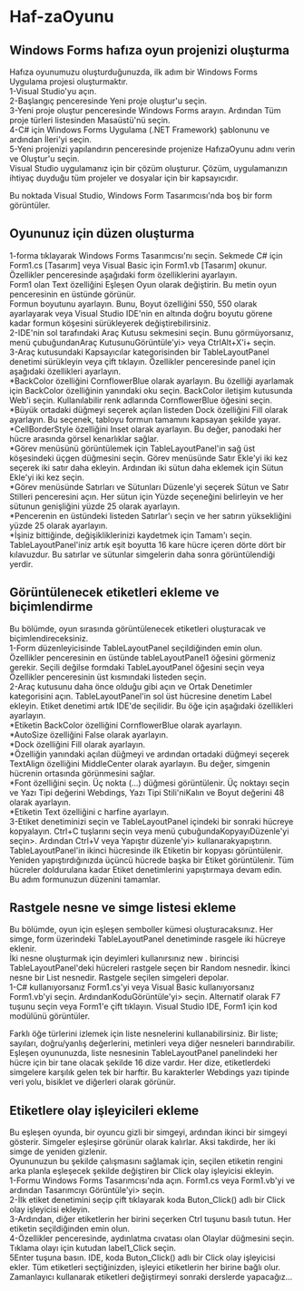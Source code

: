 # Haf-zaOyunu
## Windows Forms hafıza oyun projenizi oluşturma
Hafıza oyunumuzu oluşturduğunuzda, ilk adım bir Windows Forms Uygulama projesi oluşturmaktır. <br/>
1-Visual Studio'yu açın. <br/>
2-Başlangıç penceresinde Yeni proje oluştur'u seçin. <br/>
3-Yeni proje oluştur penceresinde Windows Forms arayın. Ardından Tüm proje türleri listesinden Masaüstü'nü seçin. <br/>
4-C#  için Windows Forms Uygulama (.NET Framework) şablonunu ve ardından İleri'yi seçin.<br/>
5-Yeni projenizi yapılandırın penceresinde projenize HafızaOyunu adını verin ve Oluştur'u seçin.<br/>
Visual Studio uygulamanız için bir çözüm oluşturur. Çözüm, uygulamanızın ihtiyaç duyduğu tüm projeler ve dosyalar için bir kapsayıcıdır.<br/>

Bu noktada Visual Studio, Windows Form Tasarımcısı'nda boş bir form görüntüler.<br/>
## Oyununuz için düzen oluşturma
1-forma tıklayarak Windows Forms Tasarımcısı'nı seçin. Sekmede C# için Form1.cs [Tasarım] veya Visual Basic için Form1.vb [Tasarım] okunur. Özellikler penceresinde aşağıdaki form özelliklerini ayarlayın. <br/>
Form1 olan Text özelliğini Eşleşen Oyun olarak değiştirin. Bu metin oyun penceresinin en üstünde görünür. <br/>
Formun boyutunu ayarlayın. Bunu, Boyut özelliğini 550, 550 olarak ayarlayarak veya Visual Studio IDE'nin en altında doğru boyutu görene kadar formun köşesini sürükleyerek değiştirebilirsiniz.<br/>
2-IDE'nin sol tarafındaki Araç Kutusu sekmesini seçin. Bunu görmüyorsanız, menü çubuğundanAraç KutusunuGörüntüle'yi> veya CtrlAlt+X'i+ seçin.<br/>
3-Araç kutusundaki Kapsayıcılar kategorisinden bir TableLayoutPanel denetimi sürükleyin veya çift tıklayın. Özellikler penceresinde panel için aşağıdaki özellikleri ayarlayın.<br/>
*BackColor özelliğini CornflowerBlue olarak ayarlayın. Bu özelliği ayarlamak için BackColor özelliğinin yanındaki oku seçin. BackColor iletişim kutusunda Web'i seçin. Kullanılabilir renk adlarında CornflowerBlue öğesini seçin.<br/>
*Büyük ortadaki düğmeyi seçerek açılan listeden Dock özelliğini Fill olarak ayarlayın. Bu seçenek, tabloyu formun tamamını kapsayan şekilde yayar.<br/>
*CellBorderStyle özelliğini Inset olarak ayarlayın. Bu değer, panodaki her hücre arasında görsel kenarlıklar sağlar.<br/>
*Görev menüsünü görüntülemek için TableLayoutPanel'in sağ üst köşesindeki üçgen düğmesini seçin. Görev menüsünde Satır Ekle'yi iki kez seçerek iki satır daha ekleyin. Ardından iki sütun daha eklemek için Sütun Ekle'yi iki kez seçin.<br/>
*Görev menüsünde Satırları ve Sütunları Düzenle'yi seçerek Sütun ve Satır Stilleri penceresini açın. Her sütun için Yüzde seçeneğini belirleyin ve her sütunun genişliğini yüzde 25 olarak ayarlayın.<br/>
*Pencerenin en üstündeki listeden Satırlar'ı seçin ve her satırın yüksekliğini yüzde 25 olarak ayarlayın.<br/>
*İşiniz bittiğinde, değişikliklerinizi kaydetmek için Tamam'ı seçin.<br/>
TableLayoutPanel'iniz artık eşit boyutta 16 kare hücre içeren dörte dört bir kılavuzdur. Bu satırlar ve sütunlar simgelerin daha sonra görüntülendiği yerdir.<br/>
## Görüntülenecek etiketleri ekleme ve biçimlendirme
Bu bölümde, oyun sırasında görüntülenecek etiketleri oluşturacak ve biçimlendireceksiniz.<br/>
1-Form düzenleyicisinde TableLayoutPanel seçildiğinden emin olun. Özellikler penceresinin en üstünde tableLayoutPanel1 öğesini görmeniz gerekir. Seçili değilse formdaki TableLayoutPanel öğesini seçin veya Özellikler penceresinin üst kısmındaki listeden seçin.<br/>
2-Araç kutusunu daha önce olduğu gibi açın ve Ortak Denetimler kategorisini açın. TableLayoutPanel'in sol üst hücresine denetim Label ekleyin. Etiket denetimi artık IDE'de seçilidir. Bu öğe için aşağıdaki özellikleri ayarlayın.<br/>
*Etiketin BackColor özelliğini CornflowerBlue olarak ayarlayın.<br/>
*AutoSize özelliğini False olarak ayarlayın.<br/>
*Dock özelliğini Fill olarak ayarlayın.<br/>
*Özelliğin yanındaki açılan düğmeyi ve ardından ortadaki düğmeyi seçerek TextAlign özelliğini MiddleCenter olarak ayarlayın. Bu değer, simgenin hücrenin ortasında görünmesini sağlar.<br/>
*Font özelliğini seçin. Üç nokta (...) düğmesi görüntülenir. Üç noktayı seçin ve Yazı Tipi değerini Webdings, Yazı Tipi Stili'niKalın ve Boyut değerini 48 olarak ayarlayın.<br/>
*Etiketin Text özelliğini c harfine ayarlayın.<br/>
3-Etiket denetiminizi seçin ve TableLayoutPanel içindeki bir sonraki hücreye kopyalayın. Ctrl+C tuşlarını seçin veya menü çubuğundaKopyayıDüzenle'yi seçin>. Ardından Ctrl+V veya Yapıştır düzenle'yi> kullanarakyapıştırın.<br/>
TableLayoutPanel'in ikinci hücresinde ilk Etiketin bir kopyası görüntülenir. Yeniden yapıştırdığınızda üçüncü hücrede başka bir Etiket görüntülenir. Tüm hücreler doldurulana kadar Etiket denetimlerini yapıştırmaya devam edin.<br/>
Bu adım formunuzun düzenini tamamlar.<br/>
## Rastgele nesne ve simge listesi ekleme
Bu bölümde, oyun için eşleşen semboller kümesi oluşturacaksınız. Her simge, form üzerindeki TableLayoutPanel denetiminde rasgele iki hücreye eklenir.<br/>
İki nesne oluşturmak için deyimleri kullanırsınız new . birincisi TableLayoutPanel'deki hücreleri rastgele seçen bir Random nesnedir. İkinci nesne bir List<T> nesnedir. Rastgele seçilen simgeleri depolar.<br/>
  1-C# kullanıyorsanız Form1.cs'yi veya Visual Basic kullanıyorsanız Form1.vb'yi seçin. ArdındanKoduGörüntüle'yi> seçin. Alternatif olarak F7 tuşunu seçin veya Form1'e çift tıklayın. Visual Studio IDE, Form1 için kod modülünü görüntüler.<br/>
  
  Farklı öğe türlerini izlemek için liste nesnelerini kullanabilirsiniz. Bir liste; sayıları, doğru/yanlış değerlerini, metinleri veya diğer nesneleri barındırabilir. Eşleşen oyununuzda, liste nesnesinin TableLayoutPanel panelindeki her hücre için bir tane olacak şekilde 16 dize vardır. Her dize, etiketlerdeki simgelere karşılık gelen tek bir harftir. Bu karakterler Webdings yazı tipinde veri yolu, bisiklet ve diğerleri olarak görünür.<br/>
  ## Etiketlere olay işleyicileri ekleme
  Bu eşleşen oyunda, bir oyuncu gizli bir simgeyi, ardından ikinci bir simgeyi gösterir. Simgeler eşleşirse görünür olarak kalırlar. Aksi takdirde, her iki simge de yeniden gizlenir.<br/>
  Oyununuzun bu şekilde çalışmasını sağlamak için, seçilen etiketin rengini arka planla eşleşecek şekilde değiştiren bir Click olay işleyicisi ekleyin.<br/>
  1-Formu Windows Forms Tasarımcısı'nda açın. Form1.cs veya Form1.vb'yi ve ardından Tasarımcıyı Görüntüle'yi> seçin.<br/>
  2-İlk etiket denetimini seçip çift tıklayarak koda Buton_Click() adlı bir Click olay işleyicisi ekleyin.<br/>
  3-Ardından, diğer etiketlerin her birini seçerken Ctrl tuşunu basılı tutun. Her etiketin seçildiğinden emin olun.<br/>
  4-Özellikler penceresinde, aydınlatma cıvatası olan Olaylar düğmesini seçin. Tıklama olayı için kutudan label1_Click seçin.<br/>
  5Enter tuşuna basın. IDE, koda Buton_Click() adlı bir Click olay işleyicisi ekler. Tüm etiketleri seçtiğinizden, işleyici etiketlerin her birine bağlı olur.<br/>
  Zamanlayıcı kullanarak etiketleri değiştirmeyi sonraki derslerde yapacağız...



  
